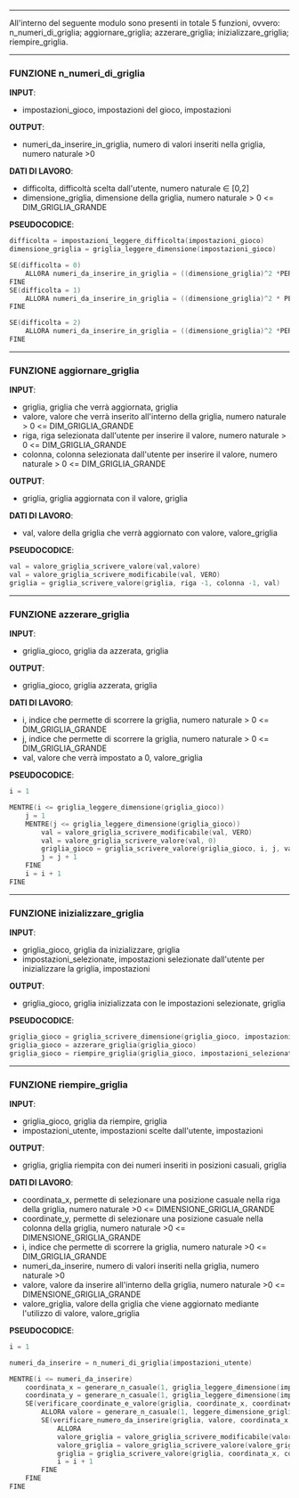 
---
All'interno del seguente modulo sono presenti in totale 5 funzioni, ovvero: n_numeri_di_griglia; aggiornare_griglia; azzerare_griglia; inizializzare_griglia; riempire_griglia.

---
### FUNZIONE  n_numeri_di_griglia
**INPUT**:
- impostazioni_gioco, impostazioni del gioco, impostazioni

**OUTPUT**:
- numeri_da_inserire_in_griglia, numero di valori inseriti nella griglia, numero naturale >0

**DATI DI LAVORO**:
- difficolta, difficoltà scelta dall'utente, numero naturale $\in$ \[0,2]
- dimensione_griglia, dimensione della griglia, numero naturale > 0 <= DIM_GRIGLIA_GRANDE

**PSEUDOCODICE**:
```C
difficolta = impostazioni_leggere_difficolta(impostazioni_gioco)
dimensione_griglia = griglia_leggere_dimensione(impostazioni_gioco)

SE(difficolta = 0) 
	ALL0RA numeri_da_inserire_in_griglia = ((dimensione_griglia)^2 *PERCENTUALE_DIFFICOLTA_FACILE)
FINE
SE(difficolta = 1) 
	ALLORA numeri_da_inserire_in_griglia = ((dimensione_griglia)^2 * PERCENTUALE_DIFFICOLTA_MEDIA)
FINE

SE(difficolta = 2) 
	ALLORA numeri_da_inserire_in_griglia = ((dimensione_griglia)^2 *PERCENTUALE_DIFFICOLTA_DIFFICILE)
FINE
```
---
### FUNZIONE  aggiornare_griglia
**INPUT**:
- griglia, griglia che verrà aggiornata, griglia
- valore, valore che verrà inserito all'interno della griglia, numero naturale > 0 <= DIM_GRIGLIA_GRANDE
- riga, riga selezionata dall'utente per inserire il valore, numero naturale > 0 <= DIM_GRIGLIA_GRANDE
- colonna, colonna selezionata dall'utente per inserire il valore, numero naturale > 0 <= DIM_GRIGLIA_GRANDE

**OUTPUT**:
- griglia, griglia aggiornata con il valore, griglia

**DATI DI LAVORO**:
- val, valore della griglia che verrà aggiornato con valore, valore_griglia

**PSEUDOCODICE**:
```C
val = valore_griglia_scrivere_valore(val,valore)
val = valore_griglia_scrivere_modificabile(val, VERO)
griglia = griglia_scrivere_valore(griglia, riga -1, colonna -1, val)
```
---
### FUNZIONE  azzerare_griglia
**INPUT**:
- griglia_gioco, griglia da azzerata, griglia

**OUTPUT**:
- griglia_gioco, griglia azzerata, griglia

**DATI DI LAVORO**:
- i, indice che permette di scorrere la griglia, numero naturale > 0  <= DIM_GRIGLIA_GRANDE
- j, indice che permette di scorrere la griglia, numero naturale > 0 <= DIM_GRIGLIA_GRANDE
- val, valore che verrà impostato a 0, valore_griglia

**PSEUDOCODICE**:
```C
i = 1

MENTRE(i <= griglia_leggere_dimensione(griglia_gioco))
	j = 1
	MENTRE(j <= griglia_leggere_dimensione(griglia_gioco))
		val = valore_griglia_scrivere_modificabile(val, VERO)
		val = valore_griglia_scrivere_valore(val, 0)
		griglia_gioco = griglia_scrivere_valore(griglia_gioco, i, j, val)
		j = j + 1
	FINE
	i = i + 1
FINE 
```
---
### FUNZIONE  inizializzare_griglia
**INPUT**:
- griglia_gioco, griglia da inizializzare, griglia
- impostazioni_selezionate, impostazioni selezionate dall'utente per inizializzare la griglia, impostazioni

**OUTPUT**:
- griglia_gioco, griglia inizializzata con le impostazioni selezionate, griglia

**PSEUDOCODICE**:
```C
griglia_gioco = griglia_scrivere_dimensione(griglia_gioco, impostazioni_leggere_dimensione_griglia(impostazioni_selezionate))
griglia_gioco = azzerare_griglia(griglia_gioco)
griglia_gioco = riempire_griglia(griglia_gioco, impostazioni_selezionate)
```
---
### FUNZIONE  riempire_griglia
**INPUT**:
- griglia_gioco, griglia da riempire, griglia
- impostazioni_utente, impostazioni scelte dall'utente, impostazioni

**OUTPUT**:
- griglia, griglia riempita con dei numeri inseriti in posizioni casuali, griglia

**DATI DI LAVORO**:
- coordinata_x, permette di selezionare una posizione casuale nella riga della griglia, numero naturale >0 <= DIMENSIONE_GRIGLIA_GRANDE
- coordinate_y, permette di selezionare una posizione casuale nella colonna della griglia, numero naturale >0 <= DIMENSIONE_GRIGLIA_GRANDE
- i, indice che permette di scorrere la griglia, numero naturale >0 <= DIM_GRIGLIA_GRANDE
- numeri_da_inserire, numero di valori inseriti nella griglia, numero naturale >0 
- valore, valore da inserire all'interno della griglia, numero naturale >0 <= DIMENSIONE_GRIGLIA_GRANDE
- valore_griglia, valore della griglia che viene aggiornato mediante l'utilizzo di valore, valore_griglia

**PSEUDOCODICE**:
```C
i = 1

numeri_da_inserire = n_numeri_di_griglia(impostazioni_utente)

MENTRE(i <= numeri_da_inserire)
	coordinata_x = generare_n_casuale(1, griglia_leggere_dimensione(impostazioni_utente)) 
	coordinata_y = generare_n_casuale(1, griglia_leggere_dimensione(impostazioni_utente)) 
	SE(verificare_coordinate_e_valore(griglia, coordinate_x, coordinate_y) = VERO) 
		ALLORA valore = generare_n_casuale(1, leggere_dimensione_griglia(impostazioni_utente))
		SE(verificare_numero_da_inserire(griglia, valore, coordinata_x, coordinata_y)= VERO)
			ALLORA 
			valore_griglia = valore_griglia_scrivere_modificabile(valore_griglia, FALSO)
			valore_griglia = valore_griglia_scrivere_valore(valore_griglia, valore)
			griglia = griglia_scrivere_valore(griglia, coordinata_x, coordinata_y, valore_griglia)
			i = i + 1	
		FINE 			
	FINE
FINE
```
